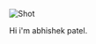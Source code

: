 ![Shot](https://github.com/abhishekpatel946/abhishekpatel946/blob/master/My%20Post.png)

Hi i'm abhishek patel.
